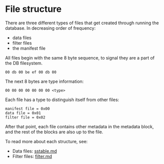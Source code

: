# File structure

There are three different types of files that get created through running the database. In decreasing order of frequency:
- data files
- filter files
- the manifest file

All files begin with the same 8 byte sequence, to signal they are a part of the DB filesystem.
```
00 db 00 be ef 00 db 00
```

The next 8 bytes are type information:
```
00 00 00 00 00 00 00 <type>
```

Each file has a type to distinguish itself from other files:
```
manifest file = 0x00
data file = 0x01
filter file = 0x02
```

After that point, each file contains other metadata in the metadata block, and the rest of the blocks are also up to the file.

To read more about each structure, see:
- Data files: [sstable.md](./sstable.md)
- Filter files: [filter.md](./filter.md)

